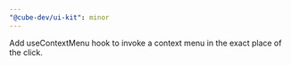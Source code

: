 ```yaml
---
"@cube-dev/ui-kit": minor
---
```


Add useContextMenu hook to invoke a context menu in the exact place of the click.
